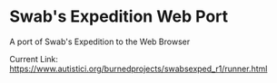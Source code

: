 # Swab's Expedition Web Port
A port of Swab's Expedition to the Web Browser

Current Link: https://www.autistici.org/burnedprojects/swabsexped_r1/runner.html

